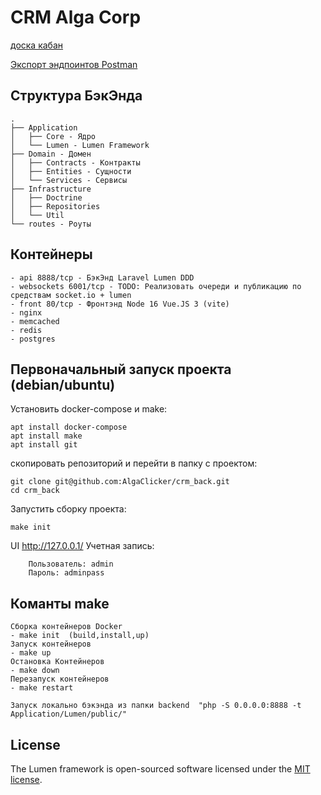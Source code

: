 # CRM Alga Corp

[доска кабан](https://github.com/users/AlgaClicker/projects/1/views/1)

[Экспорт эндпоинтов Postman ](https://github.com/AlgaClicker/crm_back/tree/devloop/support/) 

## Структура БэкЭнда
```
.
├── Application
│   ├── Core - Ядро
│   └── Lumen - Lumen Framework
├── Domain - Домен
│   ├── Contracts - Контракты
│   ├── Entities - Сущности
│   └── Services - Сервисы
├── Infrastructure
│   ├── Doctrine 
│   ├── Repositories
│   └── Util
└── routes - Роуты
```
 
## Контейнеры
    - api 8888/tcp - БэкЭнд Laravel Lumen DDD 
    - websockets 6001/tcp - TODO: Реализовать очереди и публикацию по средствам socket.io + lumen
    - front 80/tcp - Фронтэнд Node 16 Vue.JS 3 (vite)
    - nginx
    - memcached
    - redis 
    - postgres

## Первоначальный запуск проекта (debian/ubuntu)

Установить docker-compose и make:
``` 
apt install docker-compose
apt install make
apt install git
```
скопировать репозиторий и перейти в папку с проектом:
```
git clone git@github.com:AlgaClicker/crm_back.git
cd crm_back
```

Запустить сборку проекта:
```
make init
```
UI http://127.0.0.1/ 
Учетная запись:
```
    Пользователь: admin
    Пароль: adminpass
```

## Команты make
    Сборка контейнеров Docker 
    - make init  (build,install,up)
    Запуск контейнеров 
    - make up
    Остановка Контейнеров 
    - make down 
    Перезапуск контейнеров
    - make restart

    Запуск локально бэкэнда из папки backend  "php -S 0.0.0.0:8888 -t Application/Lumen/public/"

## License

The Lumen framework is open-sourced software licensed under the [MIT license](https://opensource.org/licenses/MIT).
